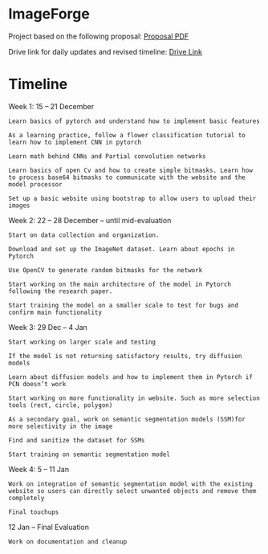 # ImageForge

Project based on the following proposal: [Proposal PDF](https://drive.google.com/file/d/1ZMRwdBRHLBz8K4tykRPaMaqEdKj7pjNK/view?usp=drive_link)

Drive link for daily updates and revised timeline: [Drive Link](https://drive.google.com/drive/folders/1haHVB1JbDJXEDeHzCLc2UZ2R-1ytNdKW?usp=drive_link)

# Timeline 

Week 1: 15 – 21 December 

    Learn basics of pytorch and understand how to implement basic features 

    As a learning practice, follow a flower classification tutorial to learn how to implement CNN in pytorch 

    Learn math behind CNNs and Partial convolution networks 

    Learn basics of open Cv and how to create simple bitmasks. Learn how to process base64 bitmasks to communicate with the website and the model processor 

    Set up a basic website using bootstrap to allow users to upload their images 

Week 2: 22 – 28 December – until mid-evaluation 

    Start on data collection and organization. 

    Download and set up the ImageNet dataset. Learn about epochs in Pytorch 

    Use OpenCV to generate random bitmasks for the network 

    Start working on the main architecture of the model in Pytorch following the research paper. 

    Start training the model on a smaller scale to test for bugs and confirm main functionality 

Week 3: 29 Dec – 4 Jan 

    Start working on larger scale and testing  

    If the model is not returning satisfactory results, try diffusion models 

    Learn about diffusion models and how to implement them in Pytorch if PCN doesn’t work  

    Start working on more functionality in website. Such as more selection tools (rect, circle, polygon) 

    As a secondary goal, work on semantic segmentation models (SSM)for more selectivity in the image 

    Find and sanitize the dataset for SSMs 

    Start training on semantic segmentation model 

Week 4: 5 – 11 Jan 

    Work on integration of semantic segmentation model with the existing website so users can directly select unwanted objects and remove them completely 

    Final touchups 

12 Jan – Final Evaluation 

    Work on documentation and cleanup 
